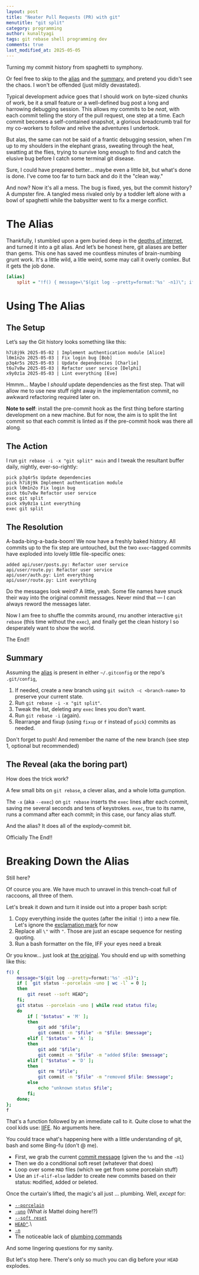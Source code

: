 ```yaml
---
layout: post
title: "Neater Pull Requests (PR) with git"
menutitle: "git split"
category: programming
author: kunaltyagi
tags: git rebase shell programming dev
comments: true
last_modified_at: 2025-05-05
---
```


Turning my commit history from spaghetti to symphony.

Or feel free to skip to the [alias](#the-alias) and the [summary](#summary), and pretend you didn't see the chaos. I won't be offended (just mildly devastated).

Typical development advice goes that I should work on byte-sized chunks of work, be it a small feature or a well-defined bug post a long and harrowing debugging session.
This allows my commits to be *neat*, with each commit telling the story of the pull request, one step at a time.
Each commit becomes a self-contained snapshot, a glorious breadcrumb trail for my co-workers to follow and relive the adventures I undertook.

But alas, the same can not be said of a frantic debugging session, when I'm up to my shoulders in the elephant grass, sweating through the heat, swatting at the flies, trying to survive long enough to find and catch the elusive bug before I catch some terminal git disease.

Sure, I could have prepared better... maybe even a little bit, but what's done is done.
I've come too far to turn back and do it the "clean way."

And now?
Now it's all a mess.
The bug is fixed, yes, but the commit history? A dumpster fire.
A tangled mess rivaled only by a toddler left alone with a bowl of spaghetti while the babysitter went to fix a merge conflict.

# The Alias

Thankfully, I stumbled upon a gem buried deep in the [depths of internet](https://hisham.hm/2019/02/12/splitting-a-git-commit-into-one-commit-per-file/), and turned it into a git alias.
And let’s be honest here, git aliases are better than gems.
This one has saved me countless minutes of brain-numbing grunt work.
It's a little wild, a litle weird, some may call it overly comlex. But it gets the job done.

```ini
[alias]
    split = "!f() { message=\"$(git log --pretty=format:'%s' -n1)\"; if [ `git status --porcelain -uno | wc -l` = 0 ]; then git reset --soft HEAD^; fi; git status --porcelain -uno | while read status file; do if [ \"$status\" = 'M' ]; then git add \"$file\"; git commit -n \"$file\" -m \"$file: $message\"; elif [ \"$status\" = 'A' ]; then git add \"$file\"; git commit -n \"$file\" -m \"added $file: $message\"; elif [ \"$status\" = 'D' ]; then git rm \"$file\"; git commit -n \"$file\" -m \"removed $file: $message\"; else echo \"unknown status $file\"; fi; done; }; f"
```

# Using The Alias

## The Setup

Let’s say the Git history looks something like this:

```text
h7i8j9k 2025-05-02 | Implement authentication module [Alice]
l0m1n2o 2025-05-03 | Fix login bug [Bob]
p3q4r5s 2025-05-03 | Update dependencies [Charlie]
t6u7v8w 2025-05-03 | Refactor user service [Delphi]
x9y0z1a 2025-05-03 | Lint everything [Eve]
```

Hmmm... Maybe I *should* update dependencies as the first step.
That will allow me to use new stuff right away in the implementation commit, no awkward refactoring required later on.

**Note to self**: install the pre-commit hook as the first thing before starting development on a new machine.
But for now, the aim is to split the lint commit so that each commit is linted as if the pre-commit hook was there all along.

## The Action

I run `git rebase -i -x "git split" main` and I tweak the resultant buffer daily, nightly, ever-so-rightly:

```text
pick p3q4r5s Update dependencies
pick h7i8j9k Implement authentication module
pick l0m1n2o Fix login bug
pick t6u7v8w Refactor user service
exec git split
pick x9y0z1a Lint everything
exec git split
```

## The Resolution

A-bada-bing-a-bada-boom!
We now have a freshly baked history.
All commits up to the fix step are untouched, but the two `exec`-tagged commits have exploded into lovely little file-specific ones:

```text
added api/user/posts.py: Refactor user service
api/user/route.py: Refactor user service
api/user/auth.py: Lint everything
api/user/route.py: Lint everything
```

Do the messages look weird? A little, yeah.
Some file names have snuck their way into the original commit messages.
Never mind that — I can always reword the messages later.

Now I am free to shuffle the commits around, rnu another interactive `git rebase` (this time without the `exec`), and finally get the clean history I so desperately want to show the world.

The End!!

## Summary

Assuming the [alias](#the-alias) is present in either `~/.gitconfig` or the repo's `.git/config`,

1. If needed, create a new branch using `git switch -c <branch-name>` to preserve your current state.
2. Run `git rebase -i -x "git split"`.
3. Tweak the list, deleting any `exec` lines you don't want.
4. Run `git rebase -i` (again).
5. Rearrange and fixup (using `fixup` or `f` instead of `pick`) commits as needed.

Don't forget to push! And remember the name of the new branch (see step 1, optional but recommended)

## The Reveal (aka the boring part)

How does the trick work?

A few small bits on `git rebase`, a clever alias, and a whole lotta gumption.

The `-x` (aka `--exec`) on `git rebase` inserts the `exec` lines after each commit, saving me several seconds and tens of keystrokes.
`exec`, true to its name, runs a command after each commit; in this case, our fancy alias stuff.

And the alias? It does all of the explody-commit bit.

Officially The End!!

# Breaking Down the Alias

Still here?

Of cource you are. We have much to unravel in this trench-coat full of raccoons, all three of them.

Let's break it down and turn it inside out into a proper bash script:

1. Copy everything inside the quotes (after the initial `!`) into a new file. Let's ignore the [exclamation mark](https://git-scm.com/docs/git-config#Documentation/git-config.txt-alias) for now
2. Replace all `\"` with `"`. Those are just an escape sequence for nesting quoting.
3. Run a bash formatter on the file, IFF your eyes need a break

Or you know... just look at [the original](https://hisham.hm/2019/02/12/splitting-a-git-commit-into-one-commit-per-file/). You should end up with something like this:

```bash
f() {
    message="$(git log --pretty=format:'%s' -n1)";
    if [ `git status --porcelain -uno | wc -l` = 0 ];
    then
        git reset --soft HEAD^;
    fi;
    git status --porcelain -uno | while read status file;
    do
        if [ "$status" = 'M' ];
        then
            git add "$file";
            git commit -n "$file" -m "$file: $message";
        elif [ "$status" = 'A' ];
        then
            git add "$file";
            git commit -n "$file" -m "added $file: $message";
        elif [ "$status" = 'D' ];
        then
            git rm "$file";
            git commit -n "$file" -m "removed $file: $message";
        else
            echo "unknown status $file";
        fi;
    done;
};
f
```

That's a function followed by an immediate call to it. Quite close to what the cool kids use: [IIFE](https://en.wikipedia.org/wiki/Immediately_invoked_function_expression).
No arguments here.

You could trace what's happening here with a little understanding of git, bash and some Bing-fu (don't @ me).

* First, we grab the current [commit message](https://git-scm.com/docs/git-log#Documentation/git-log.txt---prettyltformatgt) (given the `%s` and the `-n1`)
* Then we do a conditional soft reset (whatever that does)
* Loop over some `MAD` files (which we get from some porcelain stuff)
* Use an `if-elif-else` ladder to create new commits based on their status: `M`odified, `A`dded or `D`eleted.

Once the curtain's lifted, the magic's all just ... plumbing. Well, *except* for:

* [`--porcelain`](https://git-scm.com/docs/git-status#Documentation/git-status.txt---porcelain)
* [`-uno`](https://git-scm.com/docs/git-status#Documentation/git-status.txt--ultmodegt) (What *is* Mattel doing here!?)
* [`--soft reset`](https://git-scm.com/docs/git-reset#Documentation/git-reset.txt-Undoacommitandredo)
* [`HEAD^`](https://git-scm.com/book/en/v2/Git-Tools-Revision-Selection).\
* [`-n`](https://git-scm.com/docs/git-commit#Documentation/git-commit.txt-code-ncode)
* The noticeable lack of [plumbing commands](https://git-scm.com/book/en/v2/Appendix-C%3A-Git-Commands-Plumbing-Commands)

And some lingering questions for my sanity.

But let's stop here. There's only so much you can dig before your `HEAD` explodes.
